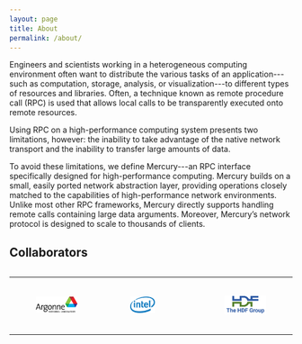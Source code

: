 ```yaml
---
layout: page
title: About
permalink: /about/
---
```


Engineers and scientists working in a heterogeneous computing environment
often want to distribute the various tasks of an application---such as
computation, storage, analysis, or visualization---to different types of
resources and libraries. Often, a technique known as remote procedure call
(RPC) is used that allows local calls to be transparently executed onto remote
resources.

Using RPC on a high-performance computing system presents two limitations,
however: the inability to take advantage of the native network transport and
the inability to transfer large amounts of data.

To avoid these limitations, we define Mercury---an RPC interface specifically
designed for high-performance computing. Mercury builds on a small, easily
ported network abstraction layer, providing operations closely matched to the
capabilities of high-performance network environments. Unlike most other RPC
frameworks, Mercury directly supports handling remote calls containing large
data arguments. Moreover, Mercury’s network protocol is designed to scale to
thousands of clients.

## Collaborators

<pre style="border: 0; padding: 0; overflow-x: visible;">
<table><colgroup><col style="width: 33%" /><col style="width: 33%" /><col style="width: 33%" /></colgroup><tbody><tr>
<td>
<figure><img width="100%" src="/assets/anl_logo.svg" alt="ANL Logo" /></figure>
</td>
<td>
<figure><img width="60%" src="/assets/intel_logo.svg" alt="Intel Logo" /></figure>
</td>
<td>
<figure><img width="100%" src="/assets/hdf_logo.svg" alt="HDF Logo" /></figure>
</td>
</tr></tbody></table>
</pre>

